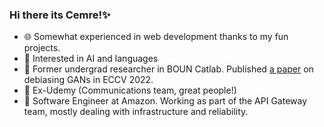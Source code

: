 ### Hi there its Cemre!✨

- 🌐 Somewhat experienced in web development thanks to my fun projects. 
- 🍪 Interested in AI and languages
- 🔭 Former undergrad researcher in BOUN Catlab. Published [a paper](https://arxiv.org/abs/2202.06240) on debiasing GANs in ECCV 2022.
- 🔮 Ex-Udemy (Communications team, great people!)
- 🌱 Software Engineer at Amazon. Working as part of the API Gateway team, mostly dealing with infrastructure and reliability.

<!--
**cemreefe/cemreefe** is a ✨ _special_ ✨ repository because its `README.md` (this file) appears on your GitHub profile.
### Hi there 👋
Here are some ideas to get you started:

- 🔭 I’m currently working on ...
- 🌱 I’m currently learning ...
- 👯 I’m looking to collaborate on ...
- 🤔 I’m looking for help with ...
- 💬 Ask me about ...
- 📫 How to reach me: ...
- 😄 Pronouns: ...
- ⚡ Fun fact: ...
-->
